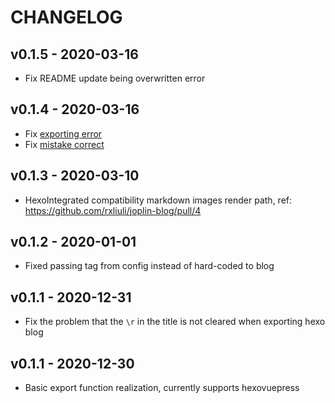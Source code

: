 # CHANGELOG

## v0.1.5 - 2020-03-16

- Fix README update being overwritten error

## v0.1.4 - 2020-03-16

- Fix [exporting error](https://github.com/rxliuli/joplin-blog/issues/5)
- Fix [mistake correct](https://github.com/rxliuli/joplin-blog/issues/6)

## v0.1.3 - 2020-03-10

- HexoIntegrated compatibility markdown images render path, ref: https://github.com/rxliuli/joplin-blog/pull/4

## v0.1.2 - 2020-01-01

- Fixed passing tag from config instead of hard-coded to blog

## v0.1.1 - 2020-12-31

- Fix the problem that the `\r` in the title is not cleared when exporting hexo blog

## v0.1.1 - 2020-12-30

- Basic export function realization, currently supports hexovuepress
